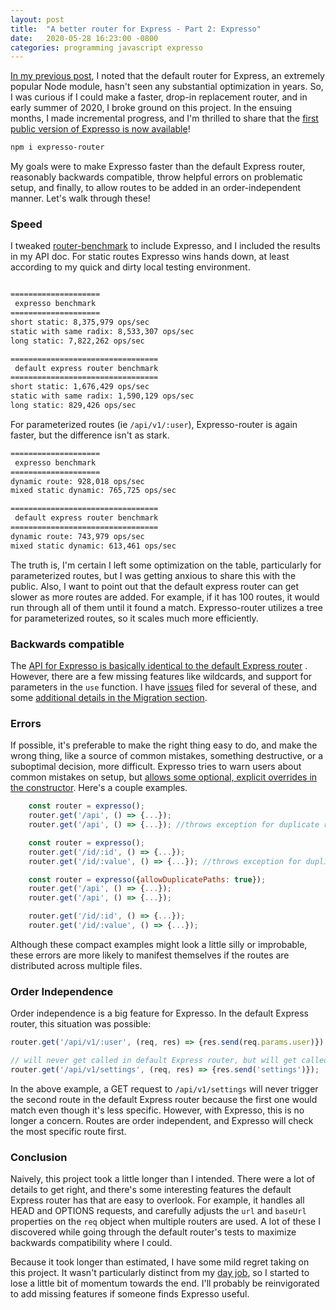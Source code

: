 ```yaml
---
layout: post
title:  "A better router for Express - Part 2: Expresso"
date:   2020-05-28 16:23:00 -0800
categories: programming javascript expresso
---
```


[In my previous post](/posts/express-router-part-1), I noted that the default router for Express, an extremely popular Node module, hasn't seen any substantial optimization in years. So, I was curious if I could make a faster, drop-in replacement router, and in early summer of 2020, I broke ground on this project. In the ensuing months, I made incremental progress, and I'm thrilled to share that the [first public version of Expresso is now available](https://www.npmjs.com/package/expresso-router)!

```sh
npm i expresso-router
```

My goals were to make Expresso faster than the default Express router, reasonably backwards compatible, throw helpful errors on problematic setup, and finally, to allow routes to be added in an order-independent manner. Let's walk through these!

### Speed

I tweaked [router-benchmark](https://github.com/delvedor/router-benchmark) to include Expresso, and I included the results in my API doc. For static routes Expresso wins hands down, at least according to my quick and dirty local testing environment.

```sh

====================
 expresso benchmark
====================
short static: 8,375,979 ops/sec
static with same radix: 8,533,307 ops/sec
long static: 7,822,262 ops/sec

=================================
 default express router benchmark
=================================
short static: 1,676,429 ops/sec
static with same radix: 1,590,129 ops/sec
long static: 829,426 ops/sec

```

For parameterized routes (ie `/api/v1/:user`), Expresso-router is again faster, but the difference isn't as stark.

```sh
====================
 expresso benchmark
====================
dynamic route: 928,018 ops/sec
mixed static dynamic: 765,725 ops/sec

=================================
 default express router benchmark
=================================
dynamic route: 743,979 ops/sec
mixed static dynamic: 613,461 ops/sec
```

The truth is, I'm certain I left some optimization on the table, particularly for parameterized routes, but I was getting anxious to share this with the public. Also, I want to point out that the default express router can get slower as more routes are added. For example, if it has 100 routes, it would run through all of them until it found a match. Expresso-router utilizes a tree for parameterized routes, so it scales much more efficiently. 

### Backwards compatible 

The [API for Expresso is basically identical to the default Express router](https://github.com/newtang/expresso/blob/HEAD/API.md#api-1) . However, there are a few missing features like wildcards, and support for parameters in the `use` function. I have [issues](https://github.com/newtang/expresso/issues) filed for several of these, and some [additional details in the Migration section](https://github.com/newtang/expresso/blob/HEAD/API.md#migration).

### Errors

If possible, it's preferable to make the right thing easy to do, and make the wrong thing, like a source of common mistakes, something destructive, or a suboptimal decision, more difficult. Expresso tries to warn users about common mistakes on setup, but [allows some optional, explicit overrides in the constructor](https://github.com/newtang/expresso/blob/HEAD/API.md#config). Here's a couple examples.

```js
	const router = expresso();
	router.get('/api', () => {...});
	router.get('/api', () => {...}); //throws exception for duplicate route
```

```js
	const router = expresso();
	router.get('/id/:id', () => {...});
	router.get('/id/:value', () => {...}); //throws exception for duplicate route
```

```js
	const router = expresso({allowDuplicatePaths: true});
	router.get('/api', () => {...});
	router.get('/api', () => {...});

	router.get('/id/:id', () => {...});
	router.get('/id/:value', () => {...});
```

Although these compact examples might look a little silly or improbable, these errors are more likely to manifest themselves if the routes are distributed across multiple files. 

### Order Independence 

Order independence is a big feature for Expresso. In the default Express router, this situation was possible:

```js
router.get('/api/v1/:user', (req, res) => {res.send(req.params.user)});

// will never get called in default Express router, but will get called in Expresso 
router.get('/api/v1/settings', (req, res) => {res.send('settings')});

```

In the above example, a GET request to `/api/v1/settings` will never trigger the second route in the default Express router because the first one would match even though it's less specific. However, with Expresso, this is no longer a concern. Routes are order independent, and Expresso will check the most specific route first.

### Conclusion

Naively, this project took a little longer than I intended. There were a lot of details to get right, and there's some interesting features the default Express router has that are easy to overlook. For example, it handles all HEAD and OPTIONS requests, and carefully adjusts the `url` and `baseUrl` properties on the `req` object when multiple routers are used. A lot of these I discovered while going through the default router's tests to maximize backwards compatibility where I could.

Because it took longer than estimated, I have some mild regret taking on this project. It wasn't particularly distinct from my [day job](https://mapbox.com), so I started to lose a little bit of momentum towards the end. I'll probably be reinvigorated to add missing features if someone finds Expresso useful.

